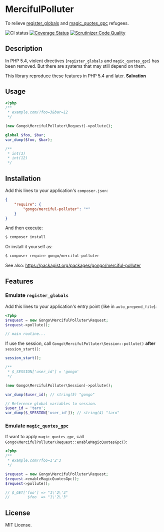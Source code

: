 MercifulPolluter
====================

To relieve [register_globals](http://php.net/register_globals) and [magic_quotes_gpc](http://php.net/magic_quotes_gpc) refugees.

![CI status](https://github.com/gongo/merciful-polluter/actions/workflows/ci.yml/badge.svg?branch=master)
[![Coverage Status](https://coveralls.io/repos/gongo/merciful-polluter/badge.png?branch=master)](https://coveralls.io/r/gongo/merciful-polluter?branch=master)
[![Scrutinizer Code Quality](https://scrutinizer-ci.com/g/gongo/merciful-polluter/badges/quality-score.png?b=master)](https://scrutinizer-ci.com/g/gongo/merciful-polluter/?branch=master)

Description
--------------------

In PHP 5.4, violent directives (`register_globals` and `magic_quotes_gpc`) has been removed.
But there are systems that may still depend on them.

This library reproduce these features in PHP 5.4 and later. **Salvation**

Usage
--------------------

```php
<?php
/**
 * example.com/?foo=3&bar=12
 */

(new Gongo\MercifulPolluter\Request)->pollute();

global $foo, $bar;
var_dump($foo, $bar);

/**
 * int(3)
 * int(12)
 */
```

Installation
--------------------

Add this lines to your application's `composer.json`:

```json
{
    "require": {
        "gongo/merciful-polluter": "*"
    }
}
```

And then execute:

```sh
$ composer install
```

Or install it yourself as:

```sh
$ composer require gongo/merciful-polluter
```

See also: https://packagist.org/packages/gongo/merciful-polluter

Features
--------------------

### Emulate `register_globals`

Add this lines to your application's entry point (like in `auto_prepend_file`):

```php
<?php
$request = new Gongo\MercifulPolluter\Request;
$request->pollute();

// main routine...
```

If use the session, call `Gongo\MercifulPolluter\Session::pollute()` **after** `session_start()`:

```php
session_start();

/**
 * $_SESSION['user_id'] = 'gongo'
 */

(new Gongo\MercifulPolluter\Session)->pollute();

var_dump($user_id); // string(5) "gongo"

// Reference global variables to session.
$user_id = 'taro';
var_dump($_SESSION['user_id']); // string(4) "taro"
```

### Emulate `magic_quotes_gpc`

If want to apply `magic_quotes_gpc`, call `Gongo\MercifulPolluter\Request::enableMagicQuotesGpc()`:

```php
<?php
/**
 * example.com/?foo=1'2'3
 */

$request = new Gongo\MercifulPolluter\Request;
$request->enableMagicQuotesGpc();
$request->pollute();

// $_GET['foo'] => "1\'2\'3"
//        $foo  => "1\'2\'3"
```

License
--------------------

MIT License.
